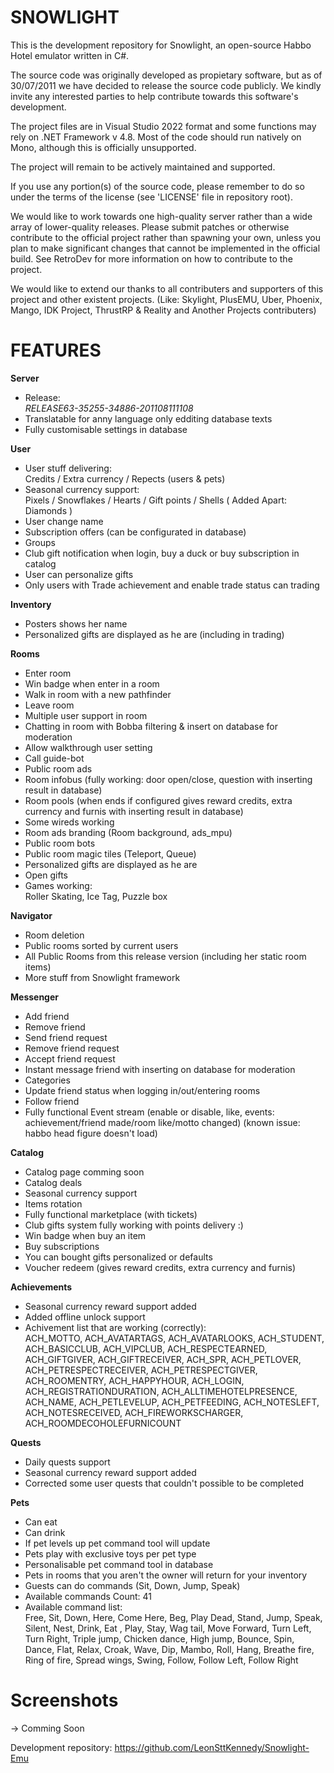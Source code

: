 # SNOWLIGHT

This is the development repository for Snowlight, an open-source Habbo
Hotel emulator written in C#.

The source code was originally developed as propietary software, but as of
30/07/2011 we have decided to release the source code publicly. We kindly
invite any interested parties to help contribute towards this software's
development.

The project files are in Visual Studio 2022 format and some functions may
rely on .NET Framework v 4.8. Most of the code should run natively on Mono,
although this is officially unsupported.

The project will remain to be actively maintained and supported.

If you use any portion(s) of the source code, please remember to do so
under the terms of the license (see 'LICENSE' file in repository root).

We would like to work towards one high-quality server rather than a
wide array of lower-quality releases. Please submit patches or
otherwise contribute to the official project rather than spawning
your own, unless you plan to make significant changes that cannot be
implemented in the official build. See RetroDev for more information on
how to contribute to the project.

We would like to extend our thanks to all contributers and supporters
of this project and other existent projects. (Like: Skylight, PlusEMU, Uber, Phoenix, Mango, IDK Project, ThrustRP & Reality and Another Projects contributers)

# FEATURES


**Server**

- Release:<br>
*RELEASE63-35255-34886-201108111108*
- Translatable for anny language only edditing database texts
- Fully customisable settings in database

**User**

- User stuff delivering:<br>
Credits / Extra currency / Repects (users & pets)
- Seasonal currency support:<br>
Pixels / Snowflakes / Hearts / Gift points / Shells ( Added Apart: Diamonds )
- User change name
- Subscription offers (can be configurated in database)
- Groups
- Club gift notification when login, buy a duck or  buy subscription in catalog
- User can personalize gifts
- Only users with Trade achievement and enable trade status can trading

**Inventory**

- Posters shows her name
- Personalized gifts are displayed as he are (including in trading)

**Rooms** 

- Enter room
- Win badge when enter in a room
- Walk in room with a new pathfinder
- Leave room
- Multiple user support in room
- Chatting in room with Bobba filtering & insert on database for moderation
- Allow walkthrough user setting
- Call guide-bot
- Public room ads
- Room infobus (fully working: door open/close, question with inserting result in database)
- Room pools (when ends if configured gives reward credits, extra currency and furnis with inserting result in database)
- Some wireds working
- Room ads branding (Room background, ads_mpu)
- Public room bots
- Public room magic tiles (Teleport, Queue)
- Personalized gifts are displayed as he are
- Open gifts
- Games working:<br>
Roller Skating, Ice Tag, Puzzle box

**Navigator**

- Room deletion
- Public rooms sorted by current users
- All Public Rooms from this release version (including her static room items)
- More stuff from Snowlight framework

**Messenger**

- Add friend
- Remove friend
- Send friend request
- Remove friend request
- Accept friend request
- Instant message friend with inserting on database for moderation
- Categories
- Update friend status when logging in/out/entering rooms
- Follow friend
- Fully functional Event stream (enable or disable, like, events: achievement/friend made/room like/motto changed) (known issue: habbo head figure doesn't load)

**Catalog** 

- Catalog page comming soon
- Catalog deals
- Seasonal currency support
- Items rotation
- Fully functional marketplace (with tickets)
- Club gifts system fully working with points delivery :)
- Win badge when buy an item
- Buy subscriptions
- You can bought gifts personalized or defaults
- Voucher redeem (gives reward credits, extra currency and furnis)

**Achievements**

- Seasonal currency reward support added
- Added offline unlock support
- Achivement list that are working (correctly):<br>
ACH_MOTTO, ACH_AVATARTAGS, ACH_AVATARLOOKS, ACH_STUDENT, ACH_BASICCLUB, ACH_VIPCLUB, ACH_RESPECTEARNED, ACH_GIFTGIVER, ACH_GIFTRECEIVER, ACH_SPR, ACH_PETLOVER, ACH_PETRESPECTRECEIVER, ACH_PETRESPECTGIVER, ACH_ROOMENTRY, ACH_HAPPYHOUR, ACH_LOGIN, ACH_REGISTRATIONDURATION, ACH_ALLTIMEHOTELPRESENCE, ACH_NAME, ACH_PETLEVELUP, ACH_PETFEEDING, ACH_NOTESLEFT, ACH_NOTESRECEIVED, ACH_FIREWORKSCHARGER, ACH_ROOMDECOHOLEFURNICOUNT

**Quests**

- Daily quests support
- Seasonal currency reward support added
- Corrected some user quests that couldn't possible to be completed

**Pets** 

- Can eat
- Can drink
- If pet levels up pet command tool will update
- Pets play with exclusive toys per pet type
- Personalisable pet command tool in database
- Pets in rooms that you aren't the owner will return for your inventory
- Guests can do commands (Sit, Down, Jump, Speak) 
- Available commands Count: 41
- Available command list:<br>
Free, Sit, Down, Here, Come Here, Beg, Play Dead, Stand, Jump, Speak, Silent, Nest, Drink, Eat , Play, Stay, Wag tail, Move Forward, Turn Left, Turn Right, Triple jump, Chicken dance, High jump, Bounce, Spin, Dance, Flat, Relax, Croak, Wave, Dip, Mambo, Roll, Hang, Breathe fire, Ring of fire, Spread wings, Swing, Follow, Follow Left, Follow Right

# Screenshots

-> Comming Soon

Development repository:		https://github.com/LeonSttKennedy/Snowlight-Emu

